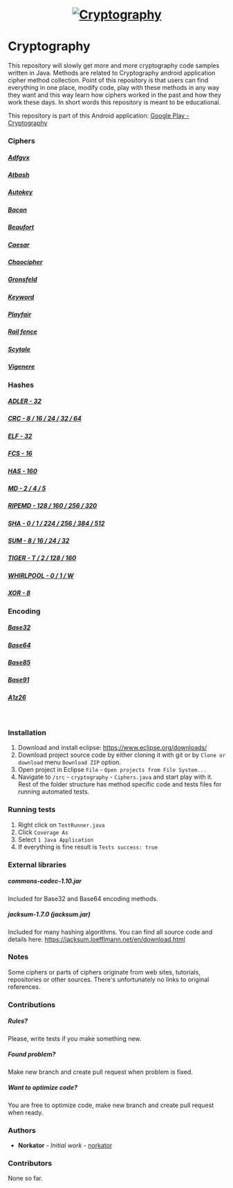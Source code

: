 <h1 align="center">
  <a href="http://www.nitramite.com/"><img src="https://github.com/norkator/Cryptography/blob/master/img/cryptography_repository_image.png" alt="Cryptography"></a>
</h1>


# Cryptography

This repository will slowly get more and more cryptography code samples written in Java. 
Methods are related to Cryptography android application cipher method collection. 
Point of this repository is that users can find everything in one place, modify code, play with these methods 
in any way they want and this way learn how ciphers worked in the past and how they work these days.
In short words this repository is meant to be educational.

This repository is part of this Android application: [Google Play - Cryptography](https://play.google.com/store/apps/details?id=com.nitramite.cryptography)


### Ciphers

##### [Adfgvx](https://github.com/norkator/Cryptography/blob/master/src/cryptography/ciphers/adfgvx/Adfgvx.java)
##### [Atbash](https://github.com/norkator/Cryptography/blob/master/src/cryptography/ciphers/atbash/Atbash.java)
##### [Autokey](https://github.com/norkator/Cryptography/blob/master/src/cryptography/ciphers/autokey/Autokey.java)
##### [Bacon](https://github.com/norkator/Cryptography/blob/master/src/cryptography/ciphers/bacon/Bacon.java)
##### [Beaufort](https://github.com/norkator/Cryptography/blob/master/src/cryptography/ciphers/beaufort/Beaufort.java)
##### [Caesar](https://github.com/norkator/Cryptography/blob/master/src/cryptography/ciphers/caesar/Caesar.java)
##### [Chaocipher](https://github.com/norkator/Cryptography/blob/master/src/cryptography/ciphers/chaocipher/Chaocipher.java)
##### [Gronsfeld](https://github.com/norkator/Cryptography/blob/master/src/cryptography/ciphers/gronsfeld/Gronsfeld.java)
##### [Keyword](https://github.com/norkator/Cryptography/blob/master/src/cryptography/ciphers/keyword/Keyword.java)
##### [Playfair](https://github.com/norkator/Cryptography/blob/master/src/cryptography/ciphers/playfair/Playfair.java)
##### [Rail fence](https://github.com/norkator/Cryptography/blob/master/src/cryptography/ciphers/railfence/RailFence.java)
##### [Scytale](https://github.com/norkator/Cryptography/blob/master/src/cryptography/ciphers/scytale/Scytale.java)
##### [Vigenere](https://github.com/norkator/Cryptography/blob/master/src/cryptography/ciphers/vigenere/Vigenere.java)


### Hashes

##### [ADLER - 32](https://github.com/norkator/Cryptography/blob/master/src/cryptography/hashes/adler/Adler.java)
##### [CRC - 8 / 16 / 24 / 32 / 64](https://github.com/norkator/Cryptography/blob/master/src/cryptography/hashes/crc/CRCHashes.java)
##### [ELF - 32](https://github.com/norkator/Cryptography/blob/master/src/cryptography/hashes/elf/ELF.java)
##### [FCS - 16](https://github.com/norkator/Cryptography/blob/master/src/cryptography/hashes/fcs/FCS.java)
##### [HAS - 160](https://github.com/norkator/Cryptography/blob/master/src/cryptography/hashes/has/HAS.java)
##### [MD - 2 / 4 / 5](https://github.com/norkator/Cryptography/blob/master/src/cryptography/hashes/md/MDHashes.java)
##### [RIPEMD - 128 / 160 / 256 / 320](https://github.com/norkator/Cryptography/blob/master/src/cryptography/hashes/ripemd/RIPEMDHashes.java)
##### [SHA - 0 / 1 / 224 / 256 / 384 / 512](https://github.com/norkator/Cryptography/blob/master/src/cryptography/hashes/sha/SHAHashes.java)
##### [SUM - 8 / 16 / 24 / 32](https://github.com/norkator/Cryptography/blob/master/src/cryptography/hashes/sum/SUMHashes.java)
##### [TIGER - T / 2 / 128 / 160](https://github.com/norkator/Cryptography/blob/master/src/cryptography/hashes/tiger/TigerHashes.java)
##### [WHIRLPOOL - 0 / 1 / W](https://github.com/norkator/Cryptography/blob/master/src/cryptography/hashes/whirlpool/WhirlpoolHashes.java)
##### [XOR - 8](https://github.com/norkator/Cryptography/blob/master/src/cryptography/hashes/xor/Xor.java)


### Encoding

##### [Base32](https://github.com/norkator/Cryptography/blob/master/src/cryptography/encoding/base32/Base32.java)
##### [Base64](https://github.com/norkator/Cryptography/blob/master/src/cryptography/encoding/base64/Base64.java)
##### [Base85](https://github.com/norkator/Cryptography/blob/master/src/cryptography/encoding/base85/Base85.java)
##### [Base91](https://github.com/norkator/Cryptography/blob/master/src/cryptography/encoding/base91/Base91.java)
##### [A1z26](https://github.com/norkator/Cryptography/blob/master/src/cryptography/encoding/a1z26/A1z26.java)

<br>

### Installation
1. Download and install eclipse: https://www.eclipse.org/downloads/
2. Download project source code by either cloning it with git or by `Clone or download` menu `Download ZIP` option.
2. Open project in Eclipse `File` - `Open projects from File System...`
3. Navigate to `/src` - `cryptography` - `Ciphers.java` and start play with it. Rest of the folder structure
has method specific code and tests files for running automated tests.


### Running tests
1. Right click on `TestRunner.java`
2. Click `Coverage As`
3. Select `1 Java Application`
4. If everything is fine result is `Tests success: true`


### External libraries

##### commons-codec-1.10.jar
Included for Base32 and Base64 encoding methods.

##### jacksum-1.7.0 (jacksum.jar)
Included for many hashing algorithms.
You can find all source code and details here: https://jacksum.loefflmann.net/en/download.html


### Notes

Some ciphers or parts of ciphers originate from web sites, tutorials, repositories or other sources. 
There's unfortunately no links to original references.


### Contributions

##### Rules?
Please, write tests if you make something new.

##### Found problem?
Make new branch and create pull request when problem is fixed.

##### Want to optimize code?
You are free to optimize code, make new branch and create pull request when ready.


### Authors

* **Norkator** - *Initial work* - [norkator](https://github.com/norkator)


### Contributors

None so far.
